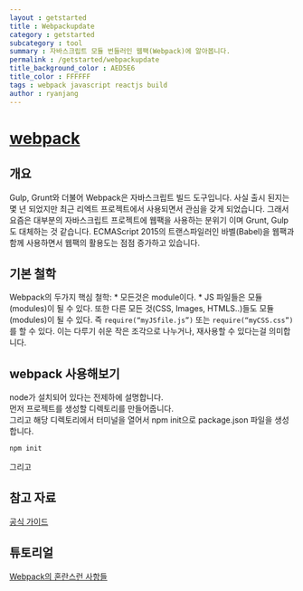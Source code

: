 ```yaml
---
layout : getstarted
title : Webpackupdate
category : getstarted
subcategory : tool
summary : 자바스크립트 모듈 번들러인 웹팩(Webpack)에 알아봅니다. 
permalink : /getstarted/webpackupdate
title_background_color : AED5E6
title_color : FFFFFF
tags : webpack javascript reactjs build
author : ryanjang
---
```


# [webpack](http://webpack.github.io)



## 개요 

Gulp, Grunt와 더불어 Webpack은 자바스크립트 빌드 도구입니다. 사실 출시 된지는 몇 년 되었지만 최근 리엑트 프로젝트에서 사용되면서 관심을 갖게 되었습니다. 그래서 요즘은 대부분의 자바스크립트 프로젝트에 웹팩을 사용하는 분위기 이며 Grunt, Gulp도 대체하는 것 같습니다. ECMAScript 2015의 트랜스파일러인 바벨(Babel)을 웹팩과 함께 사용하면서 웹팩의 활용도는 점점 증가하고 있습니다.



## 기본 철학

Webpack의 두가지 핵심 철학: * 모든것은 module이다. * JS 파일들은 모듈(modules)이 될 수 있다. 또한 다른 모든 것(CSS, Images, HTMLS..)들도 모듈(modules)이 될 수 있다. 즉 `require(“myJSfile.js”)` 또는 `require(“myCSS.css”)` 를 할 수 있다. 이는 다루기 쉬운 작은 조각으로 나누거나, 재사용할 수 있다는걸 의미합니다.



## webpack 사용해보기
node가 설치되어 있다는 전제하에 설명합니다.  
먼저 프로젝트를 생성할 디렉토리를 만들어줍니다.  
그리고 해당 디렉토리에서 터미널을 열어서 npm init으로 package.json 파일을 생성합니다. 

```bash
npm init 
```


그리고 

## 참고 자료

[공식 가이드](http://webpack.github.io)





## 튜토리얼



[Webpack의 혼란스런 사항들](http://webframeworks.kr/tutorials/translate/webpack-the-confusing-parts/)
